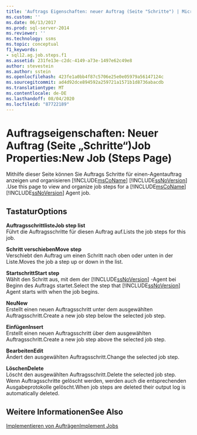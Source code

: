 ```yaml
---
title: 'Auftrags Eigenschaften: neuer Auftrag (Seite "Schritte") | Microsoft-Dokumentation'
ms.custom: ''
ms.date: 06/13/2017
ms.prod: sql-server-2014
ms.reviewer: ''
ms.technology: ssms
ms.topic: conceptual
f1_keywords:
- sql12.ag.job.steps.f1
ms.assetid: 231fe13e-c2dc-4149-a73e-1497e62c49e8
author: stevestein
ms.author: sstein
ms.openlocfilehash: 423fe1a0bb4f87c5706e25e0e05979a56147124c
ms.sourcegitcommit: ad4d92dce894592a259721a1571b1d8736abacdb
ms.translationtype: MT
ms.contentlocale: de-DE
ms.lasthandoff: 08/04/2020
ms.locfileid: "87722189"
---
```

# <a name="job-propertiesnew-job-steps-page"></a><span data-ttu-id="96d8b-102">Auftragseigenschaften: Neuer Auftrag (Seite „Schritte“)</span><span class="sxs-lookup"><span data-stu-id="96d8b-102">Job Properties:New Job (Steps Page)</span></span>
  <span data-ttu-id="96d8b-103">Mithilfe dieser Seite können Sie Auftrags Schritte für einen-Agentauftrag anzeigen und organisieren [!INCLUDE[msCoName](../../includes/msconame-md.md)] [!INCLUDE[ssNoVersion](../../includes/ssnoversion-md.md)] .</span><span class="sxs-lookup"><span data-stu-id="96d8b-103">Use this page to view and organize job steps for a [!INCLUDE[msCoName](../../includes/msconame-md.md)] [!INCLUDE[ssNoVersion](../../includes/ssnoversion-md.md)] Agent job.</span></span>  
  
## <a name="options"></a><span data-ttu-id="96d8b-104">Tastatur</span><span class="sxs-lookup"><span data-stu-id="96d8b-104">Options</span></span>  
 <span data-ttu-id="96d8b-105">**Auftragsschrittliste**</span><span class="sxs-lookup"><span data-stu-id="96d8b-105">**Job step list**</span></span>  
 <span data-ttu-id="96d8b-106">Führt die Auftragsschritte für diesen Auftrag auf.</span><span class="sxs-lookup"><span data-stu-id="96d8b-106">Lists the job steps for this job.</span></span>  
  
 <span data-ttu-id="96d8b-107">**Schritt verschieben**</span><span class="sxs-lookup"><span data-stu-id="96d8b-107">**Move step**</span></span>  
 <span data-ttu-id="96d8b-108">Verschiebt den Auftrag um einen Schritt nach oben oder unten in der Liste.</span><span class="sxs-lookup"><span data-stu-id="96d8b-108">Moves the job a step up or down in the list.</span></span>  
  
 <span data-ttu-id="96d8b-109">**Startschritt**</span><span class="sxs-lookup"><span data-stu-id="96d8b-109">**Start step**</span></span>  
 <span data-ttu-id="96d8b-110">Wählt den Schritt aus, mit dem der [!INCLUDE[ssNoVersion](../../includes/ssnoversion-md.md)] -Agent bei Beginn des Auftrags startet.</span><span class="sxs-lookup"><span data-stu-id="96d8b-110">Select the step that [!INCLUDE[ssNoVersion](../../includes/ssnoversion-md.md)] Agent starts with when the job begins.</span></span>  
  
 <span data-ttu-id="96d8b-111">**Neu**</span><span class="sxs-lookup"><span data-stu-id="96d8b-111">**New**</span></span>  
 <span data-ttu-id="96d8b-112">Erstellt einen neuen Auftragsschritt unter dem ausgewählten Auftragsschritt.</span><span class="sxs-lookup"><span data-stu-id="96d8b-112">Create a new job step below the selected job step.</span></span>  
  
 <span data-ttu-id="96d8b-113">**Einfügen**</span><span class="sxs-lookup"><span data-stu-id="96d8b-113">**Insert**</span></span>  
 <span data-ttu-id="96d8b-114">Erstellt einen neuen Auftragsschritt über dem ausgewählten Auftragsschritt.</span><span class="sxs-lookup"><span data-stu-id="96d8b-114">Create a new job step above the selected job step.</span></span>  
  
 <span data-ttu-id="96d8b-115">**Bearbeiten**</span><span class="sxs-lookup"><span data-stu-id="96d8b-115">**Edit**</span></span>  
 <span data-ttu-id="96d8b-116">Ändert den ausgewählten Auftragsschritt.</span><span class="sxs-lookup"><span data-stu-id="96d8b-116">Change the selected job step.</span></span>  
  
 <span data-ttu-id="96d8b-117">**Löschen**</span><span class="sxs-lookup"><span data-stu-id="96d8b-117">**Delete**</span></span>  
 <span data-ttu-id="96d8b-118">Löscht den ausgewählten Auftragsschritt.</span><span class="sxs-lookup"><span data-stu-id="96d8b-118">Delete the selected job step.</span></span> <span data-ttu-id="96d8b-119">Wenn Auftragsschritte gelöscht werden, werden auch die entsprechenden Ausgabeprotokolle gelöscht.</span><span class="sxs-lookup"><span data-stu-id="96d8b-119">When job steps are deleted their output log is automatically deleted.</span></span>  
  
## <a name="see-also"></a><span data-ttu-id="96d8b-120">Weitere Informationen</span><span class="sxs-lookup"><span data-stu-id="96d8b-120">See Also</span></span>  
 [<span data-ttu-id="96d8b-121">Implementieren von Aufträgen</span><span class="sxs-lookup"><span data-stu-id="96d8b-121">Implement Jobs</span></span>](implement-jobs.md)  
  
  
